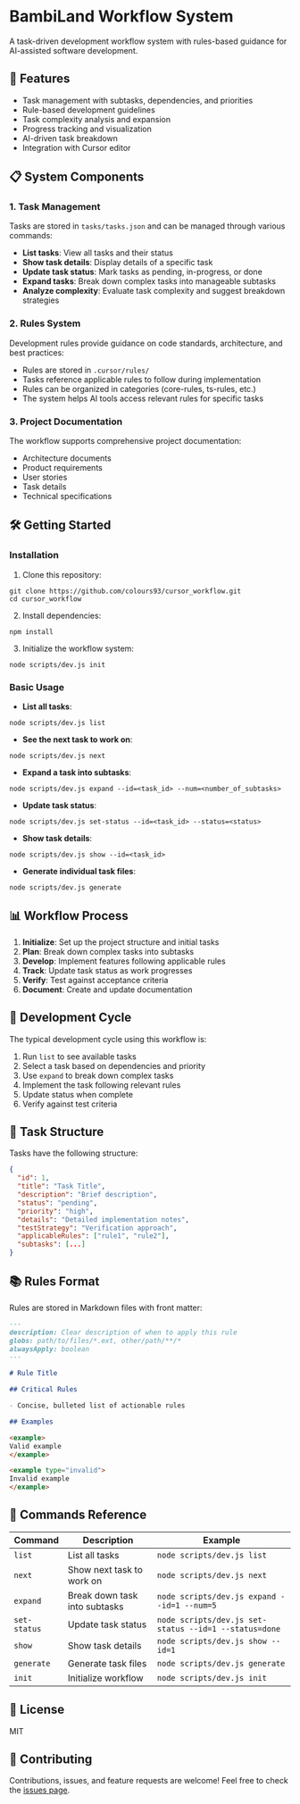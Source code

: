 # BambiLand Workflow System

A task-driven development workflow system with rules-based guidance for AI-assisted software development.

## 🚀 Features

- Task management with subtasks, dependencies, and priorities
- Rule-based development guidelines
- Task complexity analysis and expansion
- Progress tracking and visualization
- AI-driven task breakdown
- Integration with Cursor editor

## 📋 System Components

### 1. Task Management

Tasks are stored in `tasks/tasks.json` and can be managed through various commands:

- **List tasks**: View all tasks and their status
- **Show task details**: Display details of a specific task
- **Update task status**: Mark tasks as pending, in-progress, or done
- **Expand tasks**: Break down complex tasks into manageable subtasks
- **Analyze complexity**: Evaluate task complexity and suggest breakdown strategies

### 2. Rules System

Development rules provide guidance on code standards, architecture, and best practices:

- Rules are stored in `.cursor/rules/`
- Tasks reference applicable rules to follow during implementation
- Rules can be organized in categories (core-rules, ts-rules, etc.)
- The system helps AI tools access relevant rules for specific tasks

### 3. Project Documentation

The workflow supports comprehensive project documentation:

- Architecture documents
- Product requirements
- User stories
- Task details
- Technical specifications

## 🛠️ Getting Started

### Installation

1. Clone this repository:
```
git clone https://github.com/colours93/cursor_workflow.git
cd cursor_workflow
```

2. Install dependencies:
```
npm install
```

3. Initialize the workflow system:
```
node scripts/dev.js init
```

### Basic Usage

- **List all tasks**:
```
node scripts/dev.js list
```

- **See the next task to work on**:
```
node scripts/dev.js next
```

- **Expand a task into subtasks**:
```
node scripts/dev.js expand --id=<task_id> --num=<number_of_subtasks>
```

- **Update task status**:
```
node scripts/dev.js set-status --id=<task_id> --status=<status>
```

- **Show task details**:
```
node scripts/dev.js show --id=<task_id>
```

- **Generate individual task files**:
```
node scripts/dev.js generate
```

## 📊 Workflow Process

1. **Initialize**: Set up the project structure and initial tasks
2. **Plan**: Break down complex tasks into subtasks
3. **Develop**: Implement features following applicable rules
4. **Track**: Update task status as work progresses
5. **Verify**: Test against acceptance criteria
6. **Document**: Create and update documentation

## 🔄 Development Cycle

The typical development cycle using this workflow is:

1. Run `list` to see available tasks
2. Select a task based on dependencies and priority
3. Use `expand` to break down complex tasks
4. Implement the task following relevant rules
5. Update status when complete
6. Verify against test criteria

## 📝 Task Structure

Tasks have the following structure:

```json
{
  "id": 1,
  "title": "Task Title",
  "description": "Brief description",
  "status": "pending",
  "priority": "high",
  "details": "Detailed implementation notes",
  "testStrategy": "Verification approach",
  "applicableRules": ["rule1", "rule2"],
  "subtasks": [...]
}
```

## 📚 Rules Format

Rules are stored in Markdown files with front matter:

```md
---
description: Clear description of when to apply this rule
globs: path/to/files/*.ext, other/path/**/*
alwaysApply: boolean
---

# Rule Title

## Critical Rules

- Concise, bulleted list of actionable rules

## Examples

<example>
Valid example
</example>

<example type="invalid">
Invalid example
</example>
```

## 🔧 Commands Reference

| Command | Description | Example |
|---------|-------------|---------|
| `list` | List all tasks | `node scripts/dev.js list` |
| `next` | Show next task to work on | `node scripts/dev.js next` |
| `expand` | Break down task into subtasks | `node scripts/dev.js expand --id=1 --num=5` |
| `set-status` | Update task status | `node scripts/dev.js set-status --id=1 --status=done` |
| `show` | Show task details | `node scripts/dev.js show --id=1` |
| `generate` | Generate task files | `node scripts/dev.js generate` |
| `init` | Initialize workflow | `node scripts/dev.js init` |

## 📑 License

MIT

## 🤝 Contributing

Contributions, issues, and feature requests are welcome! Feel free to check the [issues page](https://github.com/colours93/cursor_workflow/issues). 
